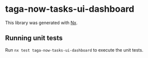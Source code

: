 # taga-now-tasks-ui-dashboard

This library was generated with [Nx](https://nx.dev).

## Running unit tests

Run `nx test taga-now-tasks-ui-dashboard` to execute the unit tests.
